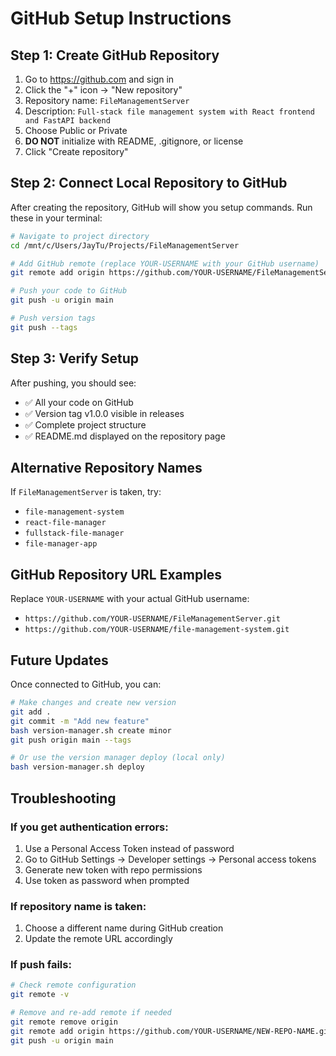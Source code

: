 # GitHub Setup Instructions

## Step 1: Create GitHub Repository

1. Go to https://github.com and sign in
2. Click the "+" icon → "New repository"
3. Repository name: `FileManagementServer`
4. Description: `Full-stack file management system with React frontend and FastAPI backend`
5. Choose Public or Private
6. **DO NOT** initialize with README, .gitignore, or license
7. Click "Create repository"

## Step 2: Connect Local Repository to GitHub

After creating the repository, GitHub will show you setup commands. Run these in your terminal:

```bash
# Navigate to project directory
cd /mnt/c/Users/JayTu/Projects/FileManagementServer

# Add GitHub remote (replace YOUR-USERNAME with your GitHub username)
git remote add origin https://github.com/YOUR-USERNAME/FileManagementServer.git

# Push your code to GitHub
git push -u origin main

# Push version tags
git push --tags
```

## Step 3: Verify Setup

After pushing, you should see:
- ✅ All your code on GitHub
- ✅ Version tag v1.0.0 visible in releases
- ✅ Complete project structure
- ✅ README.md displayed on the repository page

## Alternative Repository Names

If `FileManagementServer` is taken, try:
- `file-management-system`
- `react-file-manager`
- `fullstack-file-manager`
- `file-manager-app`

## GitHub Repository URL Examples

Replace `YOUR-USERNAME` with your actual GitHub username:
- `https://github.com/YOUR-USERNAME/FileManagementServer.git`
- `https://github.com/YOUR-USERNAME/file-management-system.git`

## Future Updates

Once connected to GitHub, you can:

```bash
# Make changes and create new version
git add .
git commit -m "Add new feature"
bash version-manager.sh create minor
git push origin main --tags

# Or use the version manager deploy (local only)
bash version-manager.sh deploy
```

## Troubleshooting

### If you get authentication errors:
1. Use a Personal Access Token instead of password
2. Go to GitHub Settings → Developer settings → Personal access tokens
3. Generate new token with repo permissions
4. Use token as password when prompted

### If repository name is taken:
1. Choose a different name during GitHub creation
2. Update the remote URL accordingly

### If push fails:
```bash
# Check remote configuration
git remote -v

# Remove and re-add remote if needed
git remote remove origin
git remote add origin https://github.com/YOUR-USERNAME/NEW-REPO-NAME.git
git push -u origin main
```